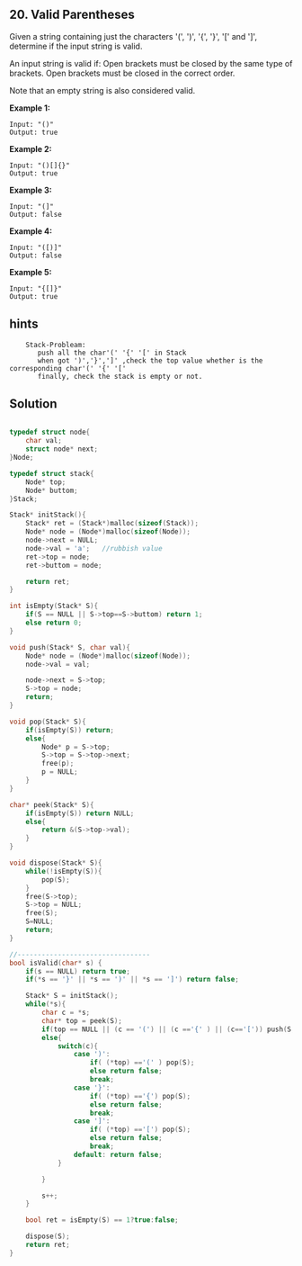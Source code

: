 ## 20. Valid Parentheses

Given a string containing just the characters '(', ')', '{', '}', '[' and ']', determine if the input string is valid.

An input string is valid if:
Open brackets must be closed by the same type of brackets.
Open brackets must be closed in the correct order.

Note that an empty string is also considered valid.

**Example 1:**
```
Input: "()"
Output: true
```
**Example 2:**
```
Input: "()[]{}"
Output: true
```
**Example 3:**
```
Input: "(]"
Output: false
```
**Example 4:**
```
Input: "([)]"
Output: false
```
**Example 5:**
```
Input: "{[]}"
Output: true
```

## hints
```
    Stack-Probleam:
       push all the char'(' '{' '[' in Stack
       when got ')','}',']' ,check the top value whether is the corresponding char'(' '{' '['
       finally, check the stack is empty or not.
```

## Solution

``` c

typedef struct node{
    char val;
    struct node* next;
}Node;

typedef struct stack{
    Node* top;
    Node* buttom;
}Stack;

Stack* initStack(){
    Stack* ret = (Stack*)malloc(sizeof(Stack));
    Node* node = (Node*)malloc(sizeof(Node));
    node->next = NULL;
    node->val = 'a';   //rubbish value
    ret->top = node;
    ret->buttom = node;

    return ret;
}

int isEmpty(Stack* S){
    if(S == NULL || S->top==S->buttom) return 1;
    else return 0;
}

void push(Stack* S, char val){
    Node* node = (Node*)malloc(sizeof(Node));
    node->val = val;

    node->next = S->top;
    S->top = node;
    return;
}

void pop(Stack* S){
    if(isEmpty(S)) return;
    else{
        Node* p = S->top;
        S->top = S->top->next;
        free(p);
        p = NULL;
    }
}

char* peek(Stack* S){
    if(isEmpty(S)) return NULL;
    else{
        return &(S->top->val);
    }
}

void dispose(Stack* S){
    while(!isEmpty(S)){
        pop(S);
    }
    free(S->top);
    S->top = NULL;
    free(S);
    S=NULL;
    return;
}

//---------------------------------
bool isValid(char* s) {
    if(s == NULL) return true;
    if(*s == '}' || *s == ')' || *s == ']') return false;

    Stack* S = initStack();
    while(*s){
        char c = *s;
        char* top = peek(S);
        if(top == NULL || (c == '(') || (c =='{' ) || (c=='[')) push(S,c);
        else{
            switch(c){
                case ')':
                    if( (*top) =='(' ) pop(S);
                    else return false;
                    break;
                case '}':
                    if( (*top) =='{') pop(S);
                    else return false;
                    break;
                case ']':
                    if( (*top) =='[') pop(S);
                    else return false;
                    break;
                default: return false;
            }

        }

        s++;
    }

    bool ret = isEmpty(S) == 1?true:false;

    dispose(S);
    return ret;
}

```
